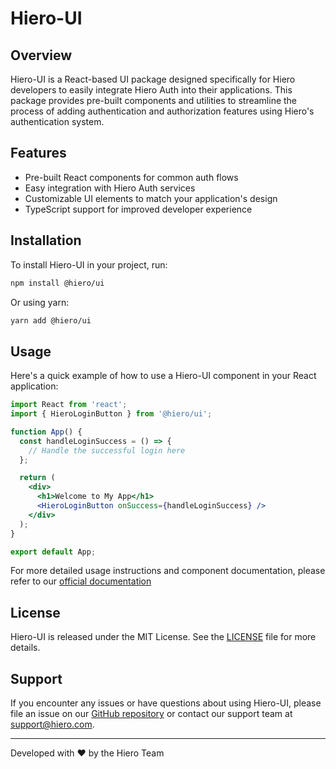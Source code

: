 # Hiero-UI

## Overview

Hiero-UI is a React-based UI package designed specifically for Hiero developers to easily integrate Hiero Auth into their applications. This package provides pre-built components and utilities to streamline the process of adding authentication and authorization features using Hiero's authentication system.

## Features

- Pre-built React components for common auth flows
- Easy integration with Hiero Auth services
- Customizable UI elements to match your application's design
- TypeScript support for improved developer experience

## Installation

To install Hiero-UI in your project, run:

```bash
npm install @hiero/ui
```

Or using yarn:

```bash
yarn add @hiero/ui
```

## Usage

Here's a quick example of how to use a Hiero-UI component in your React application:

```jsx
import React from 'react';
import { HieroLoginButton } from '@hiero/ui';

function App() {
  const handleLoginSuccess = () => {
    // Handle the successful login here
  };

  return (
    <div>
      <h1>Welcome to My App</h1>
      <HieroLoginButton onSuccess={handleLoginSuccess} />
    </div>
  );
}

export default App;
```

For more detailed usage instructions and component documentation, please refer to our [official documentation](https://hiero.gl/docs)

## License

Hiero-UI is released under the MIT License. See the [LICENSE](LICENSE) file for more details.

## Support

If you encounter any issues or have questions about using Hiero-UI, please file an issue on our [GitHub repository](https://github.com/Hiero-Team/hiero-ui/issues) or contact our support team at support@hiero.com.

---

Developed with ❤️ by the Hiero Team
